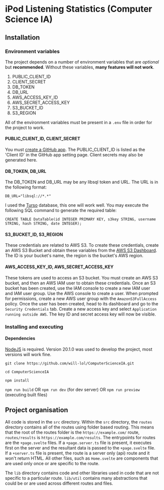 # iPod Listening Statistics (Computer Science IA)
## Installation
### Environment variables
The project depends on a number of environment variables that are *optional* but **recommended**. Without these variables, **many features will not work**. 

1. PUBLIC_CLIENT_ID
2. CLIENT_SECRET
3. DB_TOKEN
4. DB_URL
5. AWS_ACCESS_KEY_ID
6. AWS_SECRET_ACCESS_KEY
7. S3_BUCKET_ID
8. S3_REGION

All of the environment variables must be present in a `.env` file in order for the project to work.

#### PUBLIC_CLIENT_ID, CLIENT_SECRET
You must [create a GitHub app](https://docs.github.com/en/apps/creating-github-apps/registering-a-github-app/registering-a-github-app). The PUBLIC_CLIENT_ID is listed as the 'Client ID' in the GitHub app setting page. Client secrets may also be generated here.

#### DB_TOKEN, DB_URL
The DB_TOKEN and DB_URL may be any libsql token and URL. The URL is in the following format:

`DB_URL="libsql://*.*"`

I used the [Turso](https://turso.tech/) database, this one will work well. 
You may execute the following SQL command to generate the required table:

`CREATE TABLE DataTable(id INTEGER PRIMARY KEY, s3key STRING, username STRING, hash STRING, date INTEGER);`

#### S3_BUCKET_ID, S3_REGION
These credentials are related to AWS S3. To create these credentials, create an AWS S3 Bucket and obtain these variables from the [AWS S3 Dashboard](https://s3.console.aws.amazon.com/s3/home). The ID is your bucket's name, the region is the bucket's AWS region. 

#### AWS_ACCESS_KEY_ID, AWS_SECRET_ACCESS_KEY
These tokens are used to access an S3 bucket. You must create an AWS S3 bucket, and then an AWS IAM user to obtain these credentials. Once an S3 bucket has been created, use the IAM console to create a new IAM user and IAM user group. Use the AWS console to create a user. When prompted for permissions, create a new AWS user group with the `AmazonS3FullAccess` policy. Once the user has been created, head to its dashboard and go to the `Security Credentials` tab. Create a new access key and select `Application running outside AWS`. The key ID and secret access key will now be visible.

### Installing and executing
#### Dependencies 
[NodeJS](https://nodejs.org/en) is required. Version 20.1.0 was used to develop the project, most versions will work fine.

`git clone https://github.com/will-lol/ComputerScienceIA.git`

`cd ComputerScienceIA`

`npm install`

`npm run build` OR `npm run dev` (for dev server) OR `npm run preview` (executing built files) 

## Project organisation 
All code is stored in the `src` directory. Within the `src` directory, the `routes` directory contains all of the routes using folder based routing. This means that the root of the routes folder is the `https://example.com/` route, `routes/results` is `https://example.com/results`. The entrypoints for routes are the `+page.svelte` files. If a `+page.server.ts` file is present, it executes first on the server and the resultant data is passed to the `+page.svelte` file. If a `+server.ts` file is present, the route is a server only (api) route and it won't return HTML. All other files, such as `Home.svelte` are components that are used only once or are specific to the route.

The `lib` directory contains code and other libraries used in code that are not specific to a particular route. `lib/util` contains many abstractions that could be or are used across different routes and files.